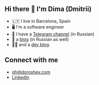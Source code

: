 ## Hi there 👋 I'm Dima (Dmitrii)

- 🇱🇹 I live in Barcelona, Spain
- 🖥️ I'm a software engineer
- 📰 I have a [Telegram channel](https://t.me/deemarique) (in Russian)
- 📝 a [blog](https://doroshev.com) (in Russian as well)
- 👨‍💻 and a [dev blog](https://dev.doroshev.com).

## Connect with me
- gh@doroshev.com
- [LinkedIn](https://www.linkedin.com/in/dima-doroshev/)
